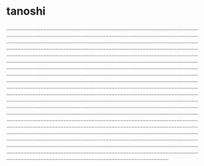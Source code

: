 # tanoshi

.........................................................................................................................................................................................................................................................................................................................................................................................................................................................................................................................................................................................................................................................................................................................................................................................................................................................................................................................................................................................................................................................................................................................................................................................................................................................................................................................................................................................................................................................................................................................................................................................................................................................................................................................................................................................................................................................................................................................................................................................................................................................................................................................................................................................................................................................................................................................................................................................................................................................................................................................................................................................................................................................................................